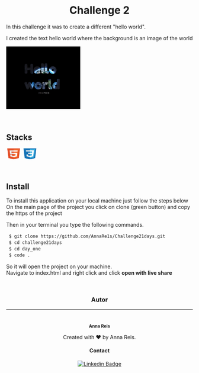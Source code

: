 <h1 align="center"> Challenge 2</h1>

<p>In this challenge it was to create a different "hello world". </p>
<p>I created the text hello world where the background is an image of the world </p>

<img src="../assets/images/challenge_one.jpeg" alt="a imagem contém o background preto com a frase hello world  olá mundo centralizado o background e uma imagem do universo com a terra no meio" width="200" />

&nbsp;

## Stacks

<div style="display: inline_block">
<img align="center" alt="HTML" height="30px" width="40px" src="https://raw.githubusercontent.com/devicons/devicon/master/icons/html5/html5-original.svg"/>
<img align="center" alt="CSS" height="30px" width="40px" src="https://raw.githubusercontent.com/devicons/devicon/master/icons/css3/css3-original.svg"/>

</div>

&nbsp;

## Install

To install this application on your local machine just follow the steps below
On the main page of the project you click on clone (green button) and copy the https of the project

Then in your terminal you type the following commands.

```bash
 $ git clone https://github.com/AnnaRe1s/Challenge21days.git
 $ cd challenge21days
 $ cd day_one
 $ code .
```

So it will open the project on your machine.\
Navigate to index.html and right click and click **open with live share**

&nbsp;

<div align="center">

### Autor

---

 <img style="border-radius: 50%;" src="https://scontent.fcgh10-1.fna.fbcdn.net/v/t1.18169-9/21762025_1560184054058101_434273005402939479_n.jpg?_nc_cat=103&ccb=1-7&_nc_sid=174925&_nc_ohc=ZDKepmbE38sAX8IhSuQ&tn=qpt1mMvzp0WNZMPT&_nc_ht=scontent.fcgh10-1.fna&oh=00_AT-jQTtOjDA9FfCHeAIvc39oEbYLnqDagNjTVH801ntmsg&oe=6324AB71" width="100px;" alt=""/>
 <br />
 <sub><b>Anna Reis</b></sub>

Created with ❤️ by Anna Reis.

#### Contact

[![Linkedin Badge](https://img.shields.io/badge/-Anna-blue?style=flat-square&logo=Linkedin&logoColor=white&link=https://www.linkedin.com/in/anna-beatriz-reis/)](https://www.linkedin.com/in/anna-beatriz-reis/)

 </div>
